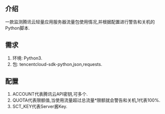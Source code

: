 ## 介绍
一款监测腾讯云轻量应用服务器流量包使用情况,并根据配置进行警告和关机的Python脚本.
## 需求
1. 环境: Python3.
2. 包: tencentcloud-sdk-python,json,requests.
## 配置
1. ACCOUNT代表腾讯云API密钥,可多个.
2. QUOTA代表限额值,当使用流量超过总流量*限额就会警告和关机,1代表100%.
3. SCT_KEY代表Server酱Key.
